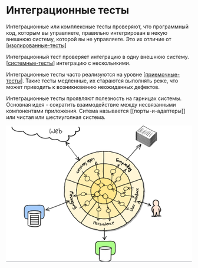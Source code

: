 # Интеграционные тесты

Интеграционные или комплексные тесты проверяют, что программный код, которым вы управляете, правильно интегрирован в некую внешнюю систему, которой вы не управляете. Это их отличие от [[изолированные-тесты]]

Интеграционный тест проверяет интеграцию в одну внешнюю систему. [[системные-тесты]] интеграцию с нескольикими.

Интеграционные тесты часто реализуются на уровне [[приемочные-тесты]]. Такие тесты медленные, их стараются выполнять реже, что может приводить к возникновению неожиданных дефектов.

Интеграционные тесты проявляют полезность на гарницах системы. Основная идея - сократить взаимодействие между несвязанными компонентами приложения. Ситема называется [[порты-и-адаптеры]] или чистая или шестиуголная система.

![img](../attachments/2021-03-29-19-53-15.png)

[//begin]: # "Autogenerated link references for markdown compatibility"
[изолированные-тесты]: изолированные-тесты "Изолированные тесты"
[системные-тесты]: системные-тесты "Системные-тесты"
[приемочные-тесты]: приемочные-тесты "Приемочные тесты"
[//end]: # "Autogenerated link references"